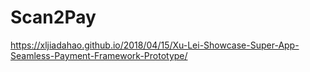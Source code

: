 # Scan2Pay
https://xljiadahao.github.io/2018/04/15/Xu-Lei-Showcase-Super-App-Seamless-Payment-Framework-Prototype/
